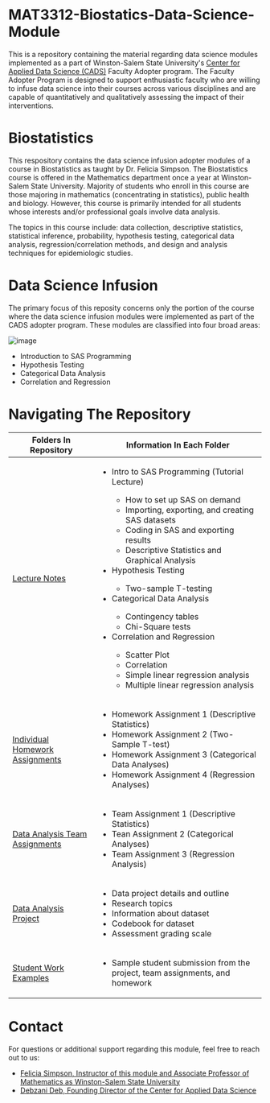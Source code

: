 # MAT3312-Biostatics-Data-Science-Module
This is a repository containing the material regarding data science modules implemented as a part of Winston-Salem State University's [Center for Applied Data Science (CADS)](https://www.wssu.edu/academics/colleges-and-departments/college-of-arts-sciences-business-education/center-for-applied-data-science/index.html) Faculty Adopter program. The Faculty Adopter Program is designed to support enthusiastic faculty who are willing to infuse data science into their courses across various disciplines and are capable of quantitatively and qualitatively assessing the impact of their interventions. 
# Biostatistics
This respository contains the data science infusion adopter modules of a course in Biostatistics as taught by Dr. Felicia Simpson. The Biostatistics course is offered in the Mathematics department once a year at Winston-Salem State University. Majority of students who enroll in this course are those majoring in mathematics (concentrating in statistics), public health and biology. However, this course is primarily intended for all students whose interests and/or professional goals involve data analysis. 

The topics in this course include: data collection, descriptive statistics, statistical inference, probability, hypothesis testing, categorical data analysis, regression/correlation methods, and design and analysis techniques for epidemiologic studies.

# Data Science Infusion
The primary focus of this reposity concerns only the portion of the course where the data science infusion modules were implemented as part of the CADS adopter program. These modules are classified into four broad areas:

![image](https://user-images.githubusercontent.com/57458856/172091815-011e6cfa-455a-4c53-b3c9-85f03711375f.png)

* Introduction to SAS Programming
* Hypothesis Testing
* Categorical Data Analysis
* Correlation and Regression

# Navigating The Repository

| Folders In Repository           | Information In Each Folder                                                                                                                                                                                                                                                                                                                                                                                                                                                                                                                                                                                                   |
|---------------------------------|------------------------------------------------------------------------------------------------------------------------------------------------------------------------------------------------------------------------------------------------------------------------------------------------------------------------------------------------------------------------------------------------------------------------------------------------------------------------------------------------------------------------------------------------------------------------------------------------------------------------------|
| [Lecture Notes](https://github.com/cmickle118/MAT3312-Biostatics-Data-Science-Module/tree/main/Lectures)                  | <ul> <li>Intro to SAS Programming (Tutorial Lecture)</li> <ul><li>How to set up SAS on demand</li> <li>Importing, exporting, and creating SAS datasets</li> <li>Coding in SAS and exporting results</li> <li>Descriptive Statistics and Graphical Analysis</li> </ul> <li>Hypothesis Testing</li> <ul><li>Two-sample T-testing</li></ul> <li>Categorical Data Analysis</li> <ul><li>Contingency tables</li><li>Chi-Square tests</li></ul> <li>Correlation and Regression</li> <ul><li>Scatter Plot</li><li>Correlation</li><li>Simple linear regression analysis</li><li>Multiple linear regression analysis</li></ul> </ul> |
| [Individual Homework Assignments](https://github.com/cmickle118/MAT3312-Biostatics-Data-Science-Module/tree/main/Homework) | <ul> <li>Homework Assignment 1 (Descriptive Statistics)</li> <li>Homework Assignment 2 (Two-Sample T-test)</li> <li>Homework Assignment 3 (Categorical Data Analyses)</li> <li>Homework Assignment 4 (Regression Analyses)</li> </ul>                                                                                                                                                                                                                                                                                                                                                                                        |
| [Data Analysis Team Assignments](https://github.com/cmickle118/MAT3312-Biostatics-Data-Science-Module/tree/main/%20Data%20Analysis%20Team%20Assignments)  | <ul> <li>Team Assignment 1 (Descriptive Statistics)</li> <li>Tean Assignment 2 (Categorical Analyses)</li> <li>Team Assignment 3 (Regression Analysis)</li> </ul>                                                                                                                                                                                                                                                                                                                                                                                                                                                            |
| [Data Analysis Project](https://github.com/cmickle118/MAT3312-Biostatics-Data-Science-Module/tree/main/Data%20Analysis%20Project)           | <ul> <li>Data project details and outline</li> <li>Research topics</li> <li>Information about dataset</li> <li>Codebook for dataset</li> <li>Assessment grading scale</li> </ul>                                                                                                                                                                                                                                                                                                                                                                                                                                             |
| [Student Work Examples](https://github.com/cmickle118/MAT3312-Biostatics-Data-Science-Module/tree/main/Student%20Work%20Examples)           | <ul><li>Sample student submission from the project, team assignments, and homework</li></ul>                                                                                                                                                                                                                                                                                                                                                                                                                                                                                                                                 |                                                                                                |

# Contact
For questions or additional support regarding this module, feel free to reach out to us:
* [Felicia Simpson, Instructor of this module and Associate Professor of Mathematics as Winston-Salem State University](mailto:griffinfr@wssu.edu)
* [Debzani Deb, Founding Director of the Center for Applied Data Science](mailto:debd@wssu.edu)
